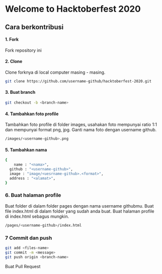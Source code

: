 # Welcome to Hacktoberfest 2020

## Cara berkontribusi
#### 1. Fork
Fork repository ini
#### 2. Clone
Clone forknya di local computer masing - masing.
```sh
git clone https://github.com/username-github/hacktoberfest-2020.git
```
#### 3. Buat branch
```sh
git checkout -b <branch-name>
```
#### 4. Tambahkan foto profile
Tambahkan foto profile di folder images, usahakan foto mempunyai ratio 1:1 dan mempunyai format png, jpg. Ganti nama foto dengan username github.
```sh
/images/<username-github>.png
```
#### 5. Tambahkan nama
```sh
{
	name : "<nama>",
  github : "<username-github>",
  image : "image/<uesrname-github>.<format>",
  address : "<alamat>",
}
```
### 6. Buat halaman profile
Buat folder di dalam folder pages dengan nama username githubmu. Buat file index.html di dalam folder yang sudah anda buat. Buat halaman profile di index.html sebagus mungkin.
```sh
/pages/<username-github>/index.html
```
### 7 Commit dan push
```sh
git add <files-name>
git commit -m <message>
git push origin <branch-name>
```
Buat Pull Request